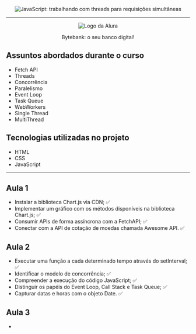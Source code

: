 <p align="center"> <img src="https://imgur.com/1mc1qX7.png" alt="JavaScript: trabalhando com threads para requisições simultâneas"> </p>

<hr>

<p align="center"> <img src="https://github.com/MonicaHillman/aluraplay-requisicoes/blob/main/img/logo.png" alt="Logo da Alura"> </p>
<p align="center">Bytebank: o seu banco digital!</p>

## Assuntos abordados durante o curso
* Fetch API
* Threads
* Concorrência
* Paralelismo
* Event Loop
* Task Queue
* WebWorkers
* Single Thread
* MultiThread

## Tecnologias utilizadas no projeto
* HTML
* CSS
* JavaScript

<hr>

## Aula 1
- Instalar a biblioteca Chart.js via CDN; :white_check_mark:
- Implementar um gráfico com os métodos disponíveis na biblioteca Chart.js; :white_check_mark:
- Consumir APIs de forma assíncrona com a FetchAPI; :white_check_mark:
- Conectar com a API de cotação de moedas chamada Awesome API. :white_check_mark:

## Aula 2
- Executar uma função a cada determinado tempo através do setInterval; :white_check_mark:
- Identificar o modelo de concorrência; :white_check_mark:
- Compreender a execução do código JavaScript; :white_check_mark:
- Distinguir os papéis do Event Loop, Call Stack e Task Queue; :white_check_mark:
- Capturar datas e horas com o objeto Date. :white_check_mark:

## Aula 3
- 
